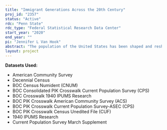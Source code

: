 ```yaml
---
title: "Immigrant Generations Across the 20th Century"
proj_id: "2357"
status: "Active"
rdc: "Penn State"
rdc_type: "Federal Statistical Research Data Center"
start_year: "2020"
end_year: ""
pi: "Jennifer L Van Hook"
abstract: "The population of the United States has been shaped and reshaped by multiple waves of immigration. Yet data limitations have made it difficult to assess the ways and extent to which immigrants and their families have assimilated and become integrated into mainstream U.S. society.  Of key concern is understanding how assimilation patterns have differed across national origin groups, birth cohorts, and receiving contexts. This 5-year project builds on an ongoing Census Bureau data linkage project, the Core Longitudinal Infrastructure Project (CLIP), which links individuals and families across decennial censuses, CPS and ACS survey data files from 1940 to the present. The current project will leverage the CLIP data to provide unique and new information about the adaptation and integration of immigrant populations over time and across three generations from 1940 to the present. In doing so, the research seeks to better understand the ways in which the assimilation process has varied across national origin groups and across different time periods and destination contexts. "
layout: project
---
```


**Datasets Used:**

  - American Community Survey 
  - Decennial Census 
  - BOC Census Numident (CNUM) 
  - BOC Consolidated PIK Crosswalk Current Population Survey (CPS) 
  - BOC Crosswalk 1940 IPUMS Research 
  - BOC PIK Crosswalk American Community Survey (ACS) 
  - BOC PIK Crosswalk Current Population Survey-ASEC (CPS) 
  - BOC PIK Crosswalk Census Unedited File (CUF) 
  - 1940 IPUMS Research 
  - Current Population Survey March Supplement 

